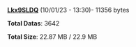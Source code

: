 [**Lkx9SLDQ**](/data/Lkx9SLDQ.txt) (10/01/23 - 13:30)- 11356 bytes

**Total Datas**: 3642

**Total Size**: 22.87 MB / 22.9 MB